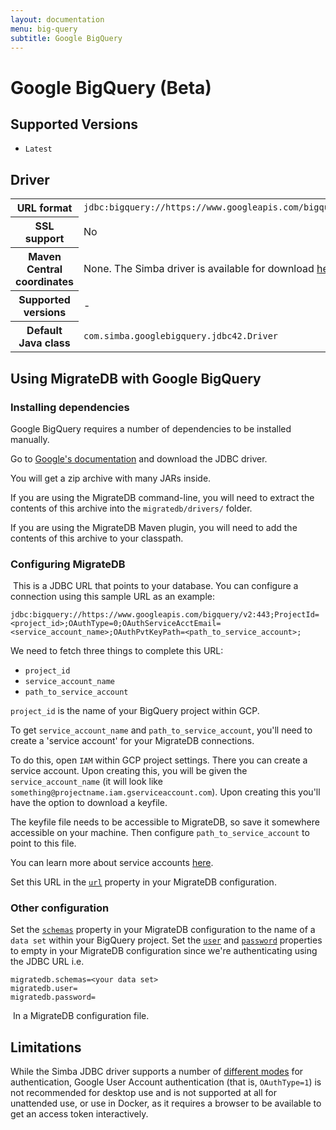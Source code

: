 ```yaml
---
layout: documentation
menu: big-query
subtitle: Google BigQuery
---
```


# Google BigQuery (Beta)

## Supported Versions

- `Latest`

## Driver

<table class="table">
<tr>
<th>URL format</th>
<td><code>jdbc:bigquery://https://www.googleapis.com/bigquery/v2:443;ProjectId=<i>project_id</i>;OAuthType=0;OAuthServiceAcctEmail=<i>service_account_name</i>;OAuthPvtKeyPath=<i>path_to_key</i>;</code></td>
</tr>
<tr>
<th>SSL support</th>
<td>No</td>
</tr>
<tr>
<th>Maven Central coordinates</th>
<td>None. The Simba driver is available for download <a href="https://cloud.google.com/bigquery/docs/reference/odbc-jdbc-drivers" target="_blank">here</a></td>
</tr>
<tr>
<th>Supported versions</th>
<td>-</td>
</tr>
<tr>
<th>Default Java class</th>
<td><code>com.simba.googlebigquery.jdbc42.Driver</code></td>
</tr>
</table>

## Using MigrateDB with Google BigQuery

### Installing dependencies

Google BigQuery requires a number of dependencies to be installed manually.

Go
to [Google's documentation](https://cloud.google.com/bigquery/docs/reference/odbc-jdbc-drivers#current_jdbc_driver_release_12161020)
and download the JDBC driver.

You will get a zip archive with many JARs inside.

If you are using the MigrateDB command-line, you will need to extract the contents of this archive into
the `migratedb/drivers/` folder.

If you are using the MigrateDB Maven plugin, you will need to add the contents of this archive to your classpath.
​

### Configuring MigrateDB

​
This is a JDBC URL that points to your database. You can configure a connection using this sample URL as an example:

`jdbc:bigquery://https://www.googleapis.com/bigquery/v2:443;ProjectId=<project_id>;OAuthType=0;OAuthServiceAcctEmail=<service_account_name>;OAuthPvtKeyPath=<path_to_service_account>;`

We need to fetch three things to complete this URL:
​

- `project_id`
- `service_account_name`
- `path_to_service_account`

`project_id` is the name of your BigQuery project within GCP.

To get `service_account_name` and `path_to_service_account`, you'll need to create a 'service account' for your
MigrateDB connections.

To do this, open `IAM` within GCP project settings. There you can create a service account. Upon creating this, you will
be given the `service_account_name` (it will look like `something@projectname.iam.gserviceaccount.com`). Upon creating
this you'll have the option to download a keyfile.

The keyfile file needs to be accessible to MigrateDB, so save it somewhere accessible on your machine. Then
configure `path_to_service_account` to point to this file.

You can learn more about service accounts [here](https://cloud.google.com/iam/docs/service-accounts).

Set this URL in the [`url`](/migratedb/documentation/configuration/parameters/url) property in your MigrateDB configuration.

### Other configuration

Set the [`schemas`](/migratedb/documentation/configuration/parameters/schemas) property in your MigrateDB configuration to the
name of a `data set` within your BigQuery project. Set the [`user`](/migratedb/documentation/configuration/parameters/user)
and [`password`](/migratedb/documentation/configuration/parameters/password) properties to empty in your MigrateDB configuration
since we're authenticating using the JDBC URL i.e.

```
migratedb.schemas=<your data set>
migratedb.user=
migratedb.password=
```

​
In a MigrateDB configuration file.

## Limitations

While the Simba JDBC driver supports a number
of [different modes](https://simba.wpengine.com/products/BigQuery/doc/JDBC_InstallGuide/content/jdbc/bq/authenticating/useraccount.htm)
for authentication, Google User Account authentication (that is, `OAuthType=1`) is not recommended for desktop
use and is not supported at all for unattended use, or use in Docker, as it requires a browser to be available to
get an access token interactively.

